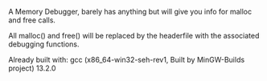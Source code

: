 A Memory Debugger, barely has anything but will give you info for malloc and free calls.

All malloc() and free() will be replaced by the headerfile with the associated debugging functions.

Already built with: gcc (x86_64-win32-seh-rev1, Built by MinGW-Builds project) 13.2.0

